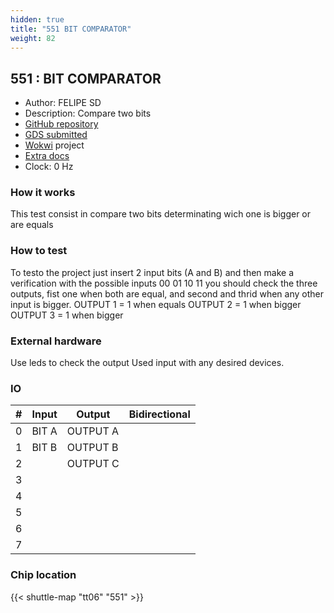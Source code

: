 ```yaml
---
hidden: true
title: "551 BIT COMPARATOR"
weight: 82
---
```


## 551 : BIT COMPARATOR

* Author: FELIPE SD
* Description: Compare two bits 
* [GitHub repository](https://github.com/felipe-SD/tt06-wokwi-template-BIT_TEST)
* [GDS submitted](https://github.com/felipe-SD/tt06-wokwi-template-BIT_TEST/actions/runs/8712351716)
* [Wokwi](https://wokwi.com/projects/395355133883896833) project
* [Extra docs](None)
* Clock: 0 Hz

<!---

This file is used to generate your project datasheet. Please fill in the information below and delete any unused
sections.

You can also include images in this folder and reference them in the markdown. Each image must be less than
512 kb in size, and the combined size of all images must be less than 1 MB.
-->


### How it works

This test consist in compare two bits determinating wich one is bigger or are equals

### How to test

To testo the project just insert 2 input bits (A and B) and then make a verification with the possible inputs
00
01
10
11
you should check the three outputs, fist one when both are equal, and second and thrid when any other input is bigger.
OUTPUT 1 = 1 when equals
OUTPUT 2 = 1 when bigger
OUTPUT 3 = 1 when bigger

### External hardware

Use leds to check the output
Used input with any desired devices.


### IO

| # | Input          | Output         | Bidirectional   |
| - | -------------- | -------------- | --------------- |
| 0 | BIT A | OUTPUT A |  |
| 1 | BIT B | OUTPUT B |  |
| 2 |  | OUTPUT C |  |
| 3 |  |  |  |
| 4 |  |  |  |
| 5 |  |  |  |
| 6 |  |  |  |
| 7 |  |  |  |

### Chip location

{{< shuttle-map "tt06" "551" >}}
